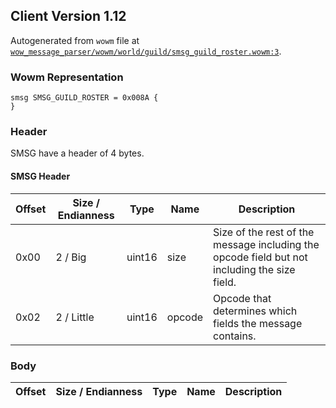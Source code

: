 ## Client Version 1.12

Autogenerated from `wowm` file at [`wow_message_parser/wowm/world/guild/smsg_guild_roster.wowm:3`](https://github.com/gtker/wow_messages/tree/main/wow_message_parser/wowm/world/guild/smsg_guild_roster.wowm#L3).

### Wowm Representation
```rust,ignore
smsg SMSG_GUILD_ROSTER = 0x008A {
}
```
### Header
SMSG have a header of 4 bytes.

#### SMSG Header
| Offset | Size / Endianness | Type   | Name   | Description |
| ------ | ----------------- | ------ | ------ | ----------- |
| 0x00   | 2 / Big           | uint16 | size   | Size of the rest of the message including the opcode field but not including the size field.|
| 0x02   | 2 / Little        | uint16 | opcode | Opcode that determines which fields the message contains.|
### Body
| Offset | Size / Endianness | Type | Name | Description |
| ------ | ----------------- | ---- | ---- | ----------- |
